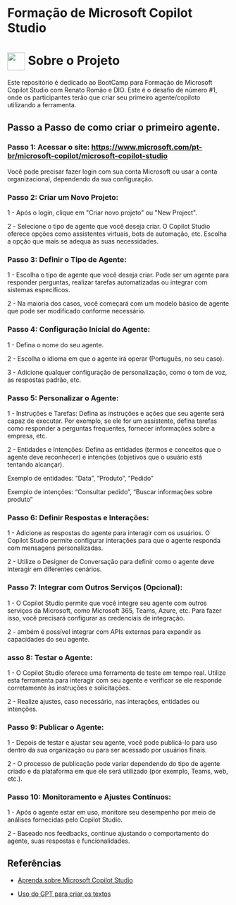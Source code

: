 # Formação de Microsoft Copilot Studio

<h1>
  <a href="https://www.dio.me/">
     <img align="center" width="40px" src="https://hermes.digitalinnovation.one/assets/diome/logo-minimized.png"></a>
    <span> Sobre o Projeto</span>
</h1>

Este repositório é dedicado ao BootCamp para Formação de Microsoft Copilot Studio com Renato Romão e DIO. 
Este é o desafio de número #1, onde os participantes terão que criar seu primeiro agente/copiloto utilizando a ferramenta.


<h2> Passo a Passo de como criar o primeiro agente. </h2>

### Passo 1: Acessar o site: https://www.microsoft.com/pt-br/microsoft-copilot/microsoft-copilot-studio

 Você pode precisar fazer login com sua conta Microsoft ou usar a conta organizacional, dependendo da sua configuração. 

### Passo 2: Criar um Novo Projeto:

1 - Após o login, clique em "Criar novo projeto" ou "New Project".

2 - Selecione o tipo de agente que você deseja criar. O Copilot Studio oferece opções como assistentes virtuais, bots de automação, etc. Escolha a opção que mais se adequa às suas necessidades.

### Passo 3: Definir o Tipo de Agente:
1 - Escolha o tipo de agente que você deseja criar. Pode ser um agente para responder perguntas, realizar tarefas automatizadas ou integrar com sistemas específicos.

2 - Na maioria dos casos, você começará com um modelo básico de agente que pode ser modificado conforme necessário.

### Passo 4: Configuração Inicial do Agente:
1 - Defina o nome do seu agente.

2 - Escolha o idioma em que o agente irá operar (Português, no seu caso).

3 - Adicione qualquer configuração de personalização, como o tom de voz, as respostas padrão, etc.

### Passo 5: Personalizar o Agente:
1 - Instruções e Tarefas: Defina as instruções e ações que seu agente será capaz de executar. Por exemplo, se ele for um assistente, defina tarefas como responder a perguntas frequentes, fornecer informações sobre a empresa, etc.

2 - Entidades e Intenções: Defina as entidades (termos e conceitos que o agente deve reconhecer) e intenções (objetivos que o usuário está tentando alcançar).

Exemplo de entidades: “Data”, “Produto”, “Pedido”

Exemplo de intenções: “Consultar pedido”, “Buscar informações sobre produto”

### Passo 6: Definir Respostas e Interações:
1 - Adicione as respostas do agente para interagir com os usuários. O Copilot Studio permite configurar interações para que o agente responda com mensagens personalizadas.

2 - Utilize o Designer de Conversação para definir como o agente deve interagir em diferentes cenários.

### Passo 7: Integrar com Outros Serviços (Opcional):
1 - O Copilot Studio permite que você integre seu agente com outros serviços da Microsoft, como Microsoft 365, Teams, Azure, etc. Para fazer isso, você precisará configurar as credenciais de integração.

2 - ambém é possível integrar com APIs externas para expandir as capacidades do seu agente.

### asso 8: Testar o Agente:
1 - O Copilot Studio oferece uma ferramenta de teste em tempo real. Utilize esta ferramenta para interagir com seu agente e verificar se ele responde corretamente às instruções e solicitações.

2 - Realize ajustes, caso necessário, nas interações, entidades ou intenções.

### Passo 9: Publicar o Agente:
1 - Depois de testar e ajustar seu agente, você pode publicá-lo para uso dentro da sua organização ou para ser acessado por usuários finais.

2 - O processo de publicação pode variar dependendo do tipo de agente criado e da plataforma em que ele será utilizado (por exemplo, Teams, web, etc.).

### Passo 10: Monitoramento e Ajustes Contínuos:
1 - Após o agente estar em uso, monitore seu desempenho por meio de análises fornecidas pelo Copilot Studio.

2 - Baseado nos feedbacks, continue ajustando o comportamento do agente, suas respostas e funcionalidades.

## Referências
- [Aprenda sobre Microsoft Copilot Studio](https://learn.microsoft.com/pt-br/microsoft-copilot-studio/fundamentals-what-is-copilot-studio?wt.mc_id=DX-MVP-5003806)

- [Uso do GPT para criar os textos](https://chatgpt.com/)
